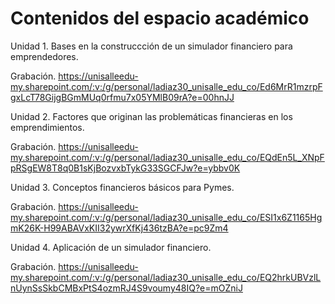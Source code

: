 # Contenidos del espacio académico 

Unidad 1. Bases en la construccción de un simulador financiero para emprendedores. 

Grabación. https://unisalleedu-my.sharepoint.com/:v:/g/personal/ladiaz30_unisalle_edu_co/Ed6MrR1mzrpFgxLcT78GijgBGmMUq0rfmu7x05YMlB09rA?e=00hnJJ

Unidad 2. Factores que originan las problemáticas financieras en los emprendimientos. 

Grabación. https://unisalleedu-my.sharepoint.com/:v:/g/personal/ladiaz30_unisalle_edu_co/EQdEn5L_XNpFpRSgEW8T8q0B1sKjBozvxbTykG33SGCFJw?e=ybbv0K

Unidad 3. Conceptos financieros básicos para Pymes. 

Grabación. https://unisalleedu-my.sharepoint.com/:v:/g/personal/ladiaz30_unisalle_edu_co/ESI1x6Z1165HgmK26K-H99ABAVxKII32ywrXfKj436tzBA?e=pc9Zm4

Unidad 4. Aplicación de un simulador financiero.

Grabación. https://unisalleedu-my.sharepoint.com/:v:/g/personal/ladiaz30_unisalle_edu_co/EQ2hrkUBVzlLnUynSsSkbCMBxPtS4ozmRJ4S9voumy48IQ?e=mOZniJ
